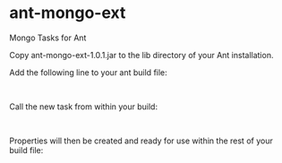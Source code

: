 # ant-mongo-ext
Mongo Tasks for Ant

Copy ant-mongo-ext-1.0.1.jar to the lib directory of your Ant installation. 

Add the following line to your ant build file:
<pre>
<taskdef resource="net/sf/antcontrib/antcontrib.properties"/>
</pre>

Call the new task from within your build:
<pre>
<mongoPrimary db="[server1:27017,server2:27017]"/>
</pre>

Properties will then be created and ready for use within the rest of your build file:
<pre>
<echo message="${mongo.primary.host} ${mongo.primary.port}"/>
</pre>
